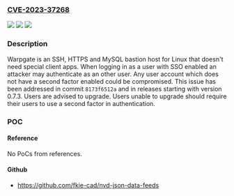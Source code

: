 ### [CVE-2023-37268](https://cve.mitre.org/cgi-bin/cvename.cgi?name=CVE-2023-37268)
![](https://img.shields.io/static/v1?label=Product&message=warpgate&color=blue)
![](https://img.shields.io/static/v1?label=Version&message=%3D%20%3C%200.7.3%20&color=brighgreen)
![](https://img.shields.io/static/v1?label=Vulnerability&message=CWE-287%3A%20Improper%20Authentication&color=brighgreen)

### Description

Warpgate is an SSH, HTTPS and MySQL bastion host for Linux that doesn't need special client apps. When logging in as a user with SSO enabled an attacker may authenticate as an other user. Any user account which does not have a second factor enabled could be compromised. This issue has been addressed in commit `8173f6512a` and in releases starting with version 0.7.3. Users are advised to upgrade. Users unable to upgrade should require their users to use a second factor in authentication.

### POC

#### Reference
No PoCs from references.

#### Github
- https://github.com/fkie-cad/nvd-json-data-feeds

